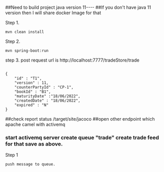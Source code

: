 ##Need to build project java version 11----
##If you don't have java 11 version then I will share docker Image for that

Step 1.
```
mvn clean install
```

Step 2.
```
mvn spring-boot:run
```
step 3.  post request
url is
http://localhost:7777/tradeStore/trade
```

{
	"id" : "T1",
	"version" : 11,
	"counterPartyId" : "CP-1",
	"bookId" : "B1",
	"maturityDate" :"18/06/2022",
	"createdDate" : "18/06/2022",
	"expired" : "N"
}
```
##check report status /target/site/jacoco
##open other endpoint which apache camel with activemq 
### start activemq server create queue "trade" create trade feed for that save as above.
Step 1
```
push message to queue.
```

